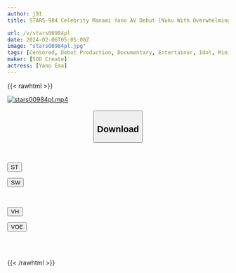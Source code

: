```yaml
---
author: j91
title: STARS-984 Celebrity Manami Yano AV Debut [Nuku With Overwhelming 4k Video! ]

url: /v/stars00984pl
date: 2024-02-06T05:05:00Z
image: "stars00984pl.jpg"
tags: [Censored, Debut Production, Documentary, Entertainer, Idol, Mini, Solowork]
maker: [SOD Create]
actress: [Yano Ema]
---
```



{{< rawhtml >}}

<div class="video" data-videoid="q8YeLaayD4fzQ3B">
    <a href="javascript:;">
        <img src="/v/stars00984pl/stars00984pl.jpg" width="WIDTH" height="HEIGHT" alt="stars00984pl.mp4" loading="lazy">
    </a>
</div>

<script type="text/javascript" src="https://j91.asia/asset/on-demand-st.js"></script>

<br>
  <link rel="stylesheet" href="https://j91.asia/asset/bs5.css">
  
  <center>
  <button class="btn btn-primary" type="button" data-bs-toggle="collapse" data-bs-target=".multi-collapse" aria-expanded="false" aria-controls="multiCollapseExample1 multiCollapseExample2"><h2>Download</h2></button></center>
</p>
<div class="row">
  <div class="col">
    <div class="collapse multi-collapse" id="multiCollapseExample1">
      <div class="card card-body">
	      	      <br>
<div class="buttons">  
<p><a href="https://streamtape.to/v/q8YeLaayD4fzQ3B" target="_blank"><button class="btn-hover color-3"><i class="fa fa-download"></i> ST</button></a></p>
<p><a href="https://cdnwish.com/3kxe6w8oxpn0" target="_blank"><button class="btn-hover color-2"><i class="fa fa-download"></i> SW</button></a></p></div>
    </div>
  </div>
</div>
  <div class="col">
    <div class="collapse multi-collapse" id="multiCollapseExample2">
      <div class="card card-body">
	      <br>
<div class="buttons">
<p><a href="https://vidhidepro.com/f/whb2adqgjncw" target="_blank"><button class="btn-hover color-9"><i class="fa fa-download"></i> VH</button></a></p>
<p><a href="https://voe.sx/adj7d0sus85c"><button class="btn-hover color-8"><i class="fa fa-download"></i> VOE</button></a></p></div>
<br><br>
      </div>
    </div>
  </div>
</div>

{{< /rawhtml >}}